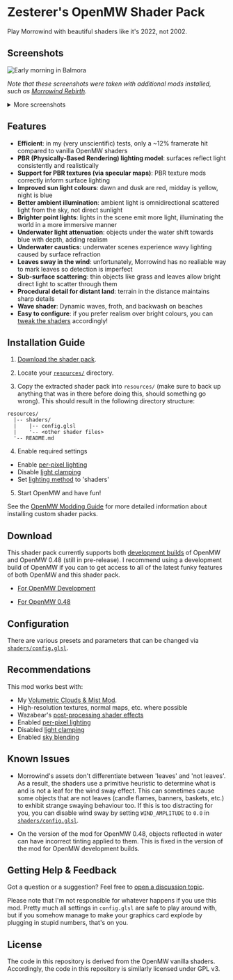 # Zesterer's OpenMW Shader Pack

Play Morrowind with beautiful shaders like it's 2022, not 2002.

## Screenshots

![Early morning in Balmora](https://i.imgur.com/1Fa85UT.png)

*Note that these screenshots were taken with additional mods installed, such as [Morrowind Rebirth](https://www.nexusmods.com/morrowind/mods/37795/).*

<details>
    <summary>More screenshots</summary>
    <img src="https://i.imgur.com/2zXznGS.png" alt="An early morning view of Vivec">
    <img src="https://i.imgur.com/4g9iOHa.png" alt="The beaches and tidal pools outside Vivec">
    <img src="https://i.imgur.com/rbRCWZO.png" alt="Lanterns in the night outside Vivec">
    <img src="https://i.imgur.com/EPqGexZ.png" alt="Inside a building in Balmora">
    <img src="https://i.imgur.com/XyPXu0y.png" alt="A tavern in Pelagiad">
    <img src="https://i.imgur.com/GPPWZP1.png" alt="The grasslands outside Vivec on a misty afternoon">
</details>

## Features

- **Efficient**: in my (very unscientific) tests, only a ~12% framerate hit compared to vanilla OpenMW shaders
- **PBR (Physically-Based Rendering) lighting model**: surfaces reflect light consistently and realistically
- **Support for PBR textures (via specular maps)**: PBR texture mods correctly inform surface lighting
- **Improved sun light colours**: dawn and dusk are red, midday is yellow, night is blue
- **Better ambient illumination**: ambient light is omnidirectional scattered light from the sky, not direct sunlight
- **Brighter point lights**: lights in the scene emit more light, illuminating the world in a more immersive manner
- **Underwater light attenuation**: objects under the water shift towards blue with depth, adding realism
- **Underwater caustics**: underwater scenes experience wavy lighting caused by surface refraction
- **Leaves sway in the wind**: unfortunately, Morrowind has no realiable way to mark leaves so detection is imperfect
- **Sub-surface scattering**: thin objects like grass and leaves allow bright direct light to scatter through them
- **Procedural detail for distant land**: terrain in the distance maintains sharp details
- **Wave shader**: Dynamic waves, froth, and backwash on beaches
- **Easy to configure**: if you prefer realism over bright colours, you can [tweak the shaders](#configuration) accordingly!

## Installation Guide

1. [Download the shader pack](#download).

2. Locate your [`resources/`](https://modding-openmw.com/tips/custom-shaders/#installing) directory.

3. Copy the extracted shader pack into `resources/` (make sure to back up anything that was in there
before doing this, should something go wrong). This should result in the following directory structure:

```
resources/
  |-- shaders/
  |    |-- config.glsl
  |    '-- <other shader files>
  '-- README.md
```

4. Enable required settings

- Enable [per-pixel lighting](https://openmw.readthedocs.io/en/stable/reference/modding/settings/shaders.html#force-per-pixel-lighting)
- Disable [light clamping](https://openmw.readthedocs.io/en/stable/reference/modding/settings/shaders.html#clamp-lighting)
- Set [lighting method](https://openmw.readthedocs.io/en/latest/reference/modding/settings/shaders.html#lighting-method) to 'shaders'

5. Start OpenMW and have fun!

See the [OpenMW Modding Guide](https://modding-openmw.com/tips/custom-shaders/#installing) for more detailed information
about installing custom shader packs.

## Download

This shader pack currently supports both [development builds]((https://openmw.org/downloads/)) of OpenMW and OpenMW
0.48 (still in pre-release). I recommend using a development build of OpenMW if you can to get access to all of the
latest funky features of both OpenMW and this shader pack.

- [For OpenMW Development](https://github.com/zesterer/openmw-shaders/archive/refs/heads/main.zip)

- [For OpenMW 0.48](https://github.com/zesterer/openmw-shaders/archive/refs/heads/openmw-0.48.zip)

## Configuration

There are various presets and parameters that can be changed via
[`shaders/config.glsl`](https://github.com/zesterer/openmw-shaders/blob/main/shaders/config.glsl).

## Recommendations

This mod works best with:

- My [Volumetric Clouds & Mist Mod](https://github.com/zesterer/openmw-volumetric-clouds).
- High-resolution textures, normal maps, etc. where possible
- Wazabear's [post-processing shader effects](https://gitlab.com/glassmancody.info/omwfx-shaders/-/tree/main/)
- Enabled [per-pixel lighting](https://openmw.readthedocs.io/en/stable/reference/modding/settings/shaders.html#force-per-pixel-lighting)
- Disabled [light clamping](https://openmw.readthedocs.io/en/stable/reference/modding/settings/shaders.html#clamp-lighting)
- Enabled [sky blending](https://openmw.readthedocs.io/en/latest/reference/modding/settings/fog.html#sky-blending)

## Known Issues

- Morrowind's assets don't differentiate between 'leaves' and 'not leaves'. As a result, the shaders use a primitive
  heuristic to determine what is and is not a leaf for the wind sway effect. This can sometimes cause some objects that
  are not leaves (candle flames, banners, baskets, etc.) to exhibit strange swaying behaviour too. If this is too
  distracting for you, you can disable wind sway by setting `WIND_AMPLITUDE` to `0.0` in
  [`shaders/config.glsl`](https://github.com/zesterer/openmw-shaders/blob/main/shaders/config.glsl).

- On the version of the mod for OpenMW 0.48, objects reflected in water can have incorrect tinting applied to them. This
  is fixed in the version of the mod for OpenMW development builds.

## Getting Help & Feedback

Got a question or a suggestion? Feel free to [open a discussion topic](https://github.com/zesterer/openmw-shaders/discussions/new).

Please note that I'm not responsible for whatever happens if you use this mod. Pretty much all settings in `config.glsl`
are safe to play around with, but if you somehow manage to make your graphics card explode by plugging in stupid
numbers, that's on you.

## License

The code in this repository is derived from the OpenMW vanilla shaders. Accordingly, the code in this repository is similarly licensed under GPL v3.
